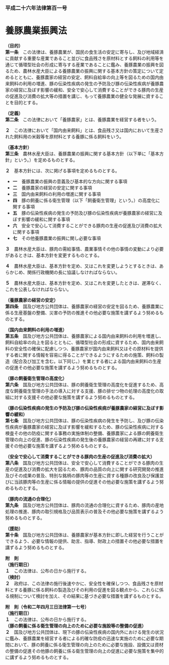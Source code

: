 ### 平成二十六年法律第百一号  
# 養豚農業振興法  
  
**（目的）**  
**第一条**　この法律は、養豚農業が、国民の食生活の安定に寄与し、及び地域経済に貢献する重要な産業であること並びに食品残さを原材料とする飼料の利用等を通じて循環型社会の形成に寄与する産業であることに鑑み、養豚農業の振興を図るため、農林水産大臣による養豚農業の振興に関する基本方針の策定について定めるとともに、養豚農家の経営の安定、飼料自給率の向上等を図るための国内由来飼料の利用の増進、豚の伝染性疾病の発生の予防及び豚の伝染性疾病が養豚農家の経営に及ぼす影響の緩和、安全で安心して消費することができる豚肉の生産の促進及び消費の拡大等の措置を講じ、もって養豚農業の健全な発展に資することを目的とする。  
  
**（定義）**  
**第二条**　この法律において「養豚農家」とは、養豚農業を経営する者をいう。  
  
**２**　この法律において「国内由来飼料」とは、食品残さ又は国内において生産された飼料用の米穀等を原材料とする養豚に係る飼料をいう。  
  
**（基本方針）**  
**第三条**　農林水産大臣は、養豚農業の振興に関する基本方針（以下単に「基本方針」という。）を定めるものとする。  
  
**２**　基本方針には、次に掲げる事項を定めるものとする。  
* **一**　養豚農業の振興の意義及び基本的な方向に関する事項  
* **二**　養豚農家の経営の安定に関する事項  
* **三**　国内由来飼料の利用の増進に関する事項  
* **四**　豚の飼養に係る衛生管理（以下「飼養衛生管理」という。）の高度化に関する事項  
* **五**　豚の伝染性疾病の発生の予防及び豚の伝染性疾病が養豚農家の経営に及ぼす影響の緩和に関する事項  
* **六**　安全で安心して消費することができる豚肉の生産の促進及び消費の拡大に関する事項  
* **七**　その他養豚農業の振興に関し必要な事項  
  
**３**　農林水産大臣は、豚肉の需給事情、農業事情その他の事情の変動により必要があるときは、基本方針を変更するものとする。  
  
**４**　農林水産大臣は、基本方針を定め、又はこれを変更しようとするときは、あらかじめ、関係行政機関の長に協議しなければならない。  
  
**５**　農林水産大臣は、基本方針を定め、又はこれを変更したときは、遅滞なく、これを公表しなければならない。  
  
**（養豚農家の経営の安定）**  
**第四条**　国及び地方公共団体は、養豚農家の経営の安定を図るため、養豚農業に係る生産基盤の整備、災害の予防の推進その他必要な施策を講ずるよう努めるものとする。  
  
**（国内由来飼料の利用の増進）**  
**第五条**　国及び地方公共団体は、養豚農家による国内由来飼料の利用を増進し、飼料自給率の向上を図るとともに、循環型社会の形成に資するため、国内由来飼料の安全性の確保に配慮しつつ、養豚農家が国内由来飼料又はその原材料を提供する者に関する情報を容易に得ることができるようにするための施策、飼料の製造（配合及び加工を含む。以下同じ。）を業とする者による国内由来飼料の生産の促進その他必要な施策を講ずるよう努めるものとする。  
  
**（豚の飼養衛生管理の高度化）**  
**第六条**　国及び地方公共団体は、豚の飼養衛生管理の高度化を促進するため、高度な飼養衛生管理の手法の導入に対する支援、豚の排せつ物の処理の高度化の取組に対する支援その他必要な施策を講ずるよう努めるものとする。  
  
**（豚の伝染性疾病の発生の予防及び豚の伝染性疾病が養豚農家の経営に及ぼす影響の緩和）**  
**第七条**　国及び地方公共団体は、豚の伝染性疾病の発生を予防し、及び豚の伝染性疾病が養豚農家の経営に及ぼす影響を緩和するため、豚の伝染性疾病に対する検査その他の防疫に関する事務の実施体制の整備、養豚農家による豚の飼養衛生管理の向上の促進、豚の伝染性疾病の発生後の養豚農家の経営の再建に対する支援その他必要な施策を講ずるよう努めるものとする。  
  
**（安全で安心して消費することができる豚肉の生産の促進及び消費の拡大）**  
**第八条**　国及び地方公共団体は、安全で安心して消費することができる豚肉の生産の促進及び消費の拡大を図るため、豚肉の品質の向上に関する研究開発の推進及びその成果の普及、特別な銘柄の豚肉等の生産に資する種豚の改良及び保護並びに当該豚肉等の生産に係る情報の提供の促進その他必要な施策を講ずるよう努めるものとする。  
  
**（豚肉の流通の合理化）**  
**第九条**　国及び地方公共団体は、豚肉の流通の合理化に資するため、豚肉の産地処理の推進、豚肉の取引規格及び品質表示の普及その他必要な施策を講ずるよう努めるものとする。  
  
**（援助）**  
**第十条**　国及び地方公共団体は、養豚農家が基本方針に即した経営を行うことができるよう、必要な情報の提供、助言、指導、財政上の措置その他必要な措置を講ずるよう努めるものとする。  
  
**附　則**  
**（施行期日）**  
**１**　この法律は、公布の日から施行する。  
**（検討）**  
**２**　政府は、この法律の施行後速やかに、安全性を確保しつつ、食品残さを原材料とする養豚に係る飼料の製造及びその利用の促進を図る観点から、これらに係る規制について検討を加え、その結果に基づき必要な措置を講ずるものとする。  
  
**附　則（令和二年四月三日法律第一七号）**  
**（施行期日）**  
**１**　この法律は、公布の日から施行する。  
**（豚の飼養に係る衛生管理の向上のために必要な施設等の整備の促進）**  
**２**　国及び地方公共団体は、現下の豚の伝染性疾病の国内外における発生の状況に鑑み、養豚農業を経営する者による的確な防疫の迅速な実施のために必要な期間において、豚の飼養に係る衛生管理の向上のために必要な施設、設備又は資材の整備の促進その他豚の飼養に係る衛生管理の向上の促進に必要な施策を集中的に講ずるよう努めるものとする。  
  
